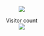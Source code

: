 
<p align="center">
  <img src="https://i.kym-cdn.com/entries/icons/original/000/046/611/thereisnothingwecando.jpg" />
</p>

<p align="center"> 
  Visitor count<br>
  <img src="https://profile-counter.glitch.me/Yaxraj-rajput/count.svg" />

</p>




